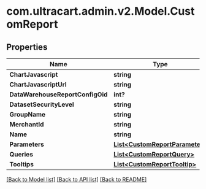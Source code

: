 # com.ultracart.admin.v2.Model.CustomReport
## Properties

Name | Type | Description | Notes
------------ | ------------- | ------------- | -------------
**ChartJavascript** | **string** |  | [optional] 
**ChartJavascriptUrl** | **string** |  | [optional] 
**DataWarehouseReportConfigOid** | **int?** |  | [optional] 
**DatasetSecurityLevel** | **string** |  | [optional] 
**GroupName** | **string** |  | [optional] 
**MerchantId** | **string** |  | [optional] 
**Name** | **string** |  | [optional] 
**Parameters** | [**List&lt;CustomReportParameter&gt;**](CustomReportParameter.md) |  | [optional] 
**Queries** | [**List&lt;CustomReportQuery&gt;**](CustomReportQuery.md) |  | [optional] 
**Tooltips** | [**List&lt;CustomReportTooltip&gt;**](CustomReportTooltip.md) |  | [optional] 


[[Back to Model list]](../README.md#documentation-for-models) [[Back to API list]](../README.md#documentation-for-api-endpoints) [[Back to README]](../README.md)

